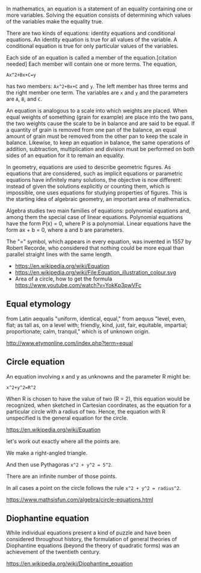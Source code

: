 In mathematics, an equation is a statement of an equality containing one or more variables. Solving the equation consists of determining which values of the variables make the equality true.

There are two kinds of equations: identity equations and conditional equations. An identity equation is true for all values of the variable. A conditional equation is true for only particular values of the variables.

Each side of an equation is called a member of the equation.[citation needed] Each member will contain one or more terms. The equation,

`Ax^2+Bx+C=y`

has two members: `Ax^2+Bx+C` and `y`. The left member has three terms and the right member one term. The variables are `x` and `y` and the parameters are `A`, `B`, and `C`.

An equation is analogous to a scale into which weights are placed. When equal weights of something (grain for example) are place into the two pans, the two weights cause the scale to be in balance and are said to be equal. If a quantity of grain is removed from one pan of the balance, an equal amount of grain must be removed from the other pan to keep the scale in balance. Likewise, to keep an equation in balance, the same operations of addition, subtraction, multiplication and division must be performed on both sides of an equation for it to remain an equality.

In geometry, equations are used to describe geometric figures. As equations that are considered, such as implicit equations or parametric equations have infinitely many solutions, the objective is now different: instead of given the solutions explicitly or counting them, which is impossible, one uses equations for studying properties of figures. This is the starting idea of algebraic geometry, an important area of mathematics.

Algebra studies two main families of equations: polynomial equations and, among them the special case of linear equations. Polynomial equations have the form P(x) = 0, where P is a polynomial. Linear equations have the form ax + b = 0, where a and b are parameters.

The "=" symbol, which appears in every equation, was invented in 1557 by Robert Recorde, who considered that nothing could be more equal than parallel straight lines with the same length.

- https://en.wikipedia.org/wiki/Equation
- https://en.wikipedia.org/wiki/File:Equation_illustration_colour.svg
- Area of a circle, how to get the formula https://www.youtube.com/watch?v=YokKp3pwVFc

## Equal etymology

 from Latin aequalis "uniform, identical, equal," from aequus "level, even, flat; as tall as, on a level with; friendly, kind, just, fair, equitable, impartial; proportionate; calm, tranquil," which is of unknown origin.

 http://www.etymonline.com/index.php?term=equal

## Circle equation

An equation involving x and y as unknowns and the parameter R might be:

`x^2+y^2=R^2`

When R is chosen to have the value of two (R = 2), this equation would be recognized, when sketched in Cartesian coordinates, as the equation for a particular circle with a radius of two. Hence, the equation with R unspecified is the general equation for the circle.

https://en.wikipedia.org/wiki/Equation

let's work out exactly where all the points are.

We make a right-angled triangle.

And then use Pythagoras `x^2 + y^2 = 5^2`.

There are an infinite number of those points.

In all cases a point on the circle follows the rule `x^2 + y^2 = radius^2`.

https://www.mathsisfun.com/algebra/circle-equations.html

## Diophantine equation

While individual equations present a kind of puzzle and have been considered throughout history, the formulation of general theories of Diophantine equations (beyond the theory of quadratic forms) was an achievement of the twentieth century.

https://en.wikipedia.org/wiki/Diophantine_equation

